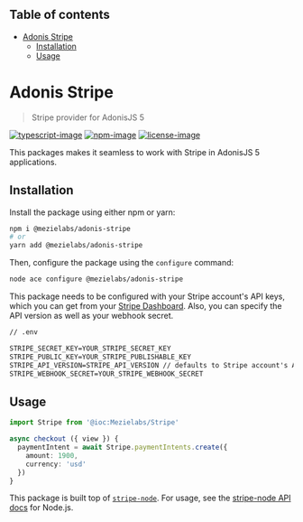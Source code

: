 <!-- START doctoc generated TOC please keep comment here to allow auto update -->
<!-- DON'T EDIT THIS SECTION, INSTEAD RE-RUN doctoc TO UPDATE -->
## Table of contents

- [Adonis Stripe](#adonis-stripe)
  - [Installation](#installation)
  - [Usage](#usage)

<!-- END doctoc generated TOC please keep comment here to allow auto update -->

# Adonis Stripe

> Stripe provider for AdonisJS 5

[![typescript-image]][typescript-url] [![npm-image]][npm-url] [![license-image]][license-url]

This packages makes it seamless to work with Stripe in AdonisJS 5 applications.

## Installation

Install the package using either npm or yarn:

```bash
npm i @mezielabs/adonis-stripe
# or
yarn add @mezielabs/adonis-stripe
```

Then, configure the package using the `configure` command:

```bash
node ace configure @mezielabs/adonis-stripe
```

This package needs to be configured with your Stripe account's API keys, which you can get from your [Stripe Dashboard](https://dashboard.stripe.com/account/apikeys). Also, you can specify the API version as well as your webhook secret.

```txt
// .env

STRIPE_SECRET_KEY=YOUR_STRIPE_SECRET_KEY
STRIPE_PUBLIC_KEY=YOUR_STRIPE_PUBLISHABLE_KEY
STRIPE_API_VERSION=STRIPE_API_VERSION // defaults to Stripe account's API version
STRIPE_WEBHOOK_SECRET=YOUR_STRIPE_WEBHOOK_SECRET
```

## Usage

```ts
import Stripe from '@ioc:Mezielabs/Stripe'

async checkout ({ view }) {
  paymentIntent = await Stripe.paymentIntents.create({
    amount: 1900,
    currency: 'usd'
  })
}
```

This package is built top of [`stripe-node`](https://github.com/stripe/stripe-node). For usage, see the [stripe-node API docs](https://stripe.com/docs/api?lang=node) for Node.js.

[typescript-image]: https://img.shields.io/badge/Typescript-294E80.svg?style=for-the-badge&logo=typescript
[typescript-url]:  "typescript"

[npm-image]: https://img.shields.io/npm/v/adonis-stripe.svg?style=for-the-badge&logo=npm
[npm-url]: https://npmjs.org/package/adonis-stripe "npm"

[license-image]: https://img.shields.io/npm/l/adonis-stripe?color=blueviolet&style=for-the-badge
[license-url]: LICENSE.md "license"
